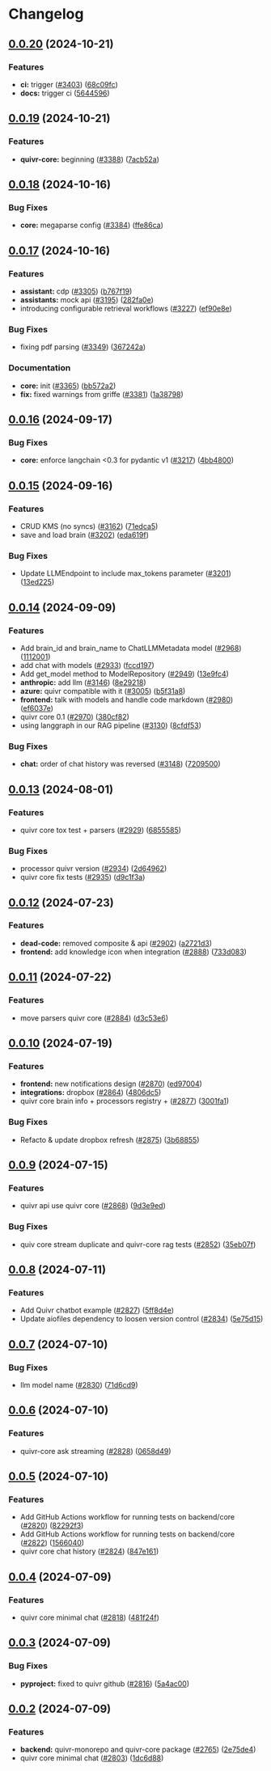 # Changelog

## [0.0.20](https://github.com/QuivrHQ/quivr/compare/core-0.0.19...core-0.0.20) (2024-10-21)


### Features

* **ci:** trigger ([#3403](https://github.com/QuivrHQ/quivr/issues/3403)) ([68c09fc](https://github.com/QuivrHQ/quivr/commit/68c09fce85364432da2641d0a8da867516142553))
* **docs:** trigger ci ([5644596](https://github.com/QuivrHQ/quivr/commit/56445967252eac20d17bebc4484d7c00c45d9238))

## [0.0.19](https://github.com/QuivrHQ/quivr/compare/core-0.0.18...core-0.0.19) (2024-10-21)


### Features

* **quivr-core:** beginning ([#3388](https://github.com/QuivrHQ/quivr/issues/3388)) ([7acb52a](https://github.com/QuivrHQ/quivr/commit/7acb52a9637b74d53f3e4cc9dde4ae1ca3f481ad))

## [0.0.18](https://github.com/QuivrHQ/quivr/compare/core-0.0.17...core-0.0.18) (2024-10-16)


### Bug Fixes

* **core:** megaparse config ([#3384](https://github.com/QuivrHQ/quivr/issues/3384)) ([ffe86ca](https://github.com/QuivrHQ/quivr/commit/ffe86ca7bac3d7800913937314170db6f91daf8e))

## [0.0.17](https://github.com/QuivrHQ/quivr/compare/core-0.0.16...core-0.0.17) (2024-10-16)


### Features

* **assistant:** cdp ([#3305](https://github.com/QuivrHQ/quivr/issues/3305)) ([b767f19](https://github.com/QuivrHQ/quivr/commit/b767f19f28b5478cef077b5d1587bf5195f2a668))
* **assistants:** mock api ([#3195](https://github.com/QuivrHQ/quivr/issues/3195)) ([282fa0e](https://github.com/QuivrHQ/quivr/commit/282fa0e3f83f7c6fc8c84ca95f8f4ced4ed34b78))
* introducing configurable retrieval workflows ([#3227](https://github.com/QuivrHQ/quivr/issues/3227)) ([ef90e8e](https://github.com/QuivrHQ/quivr/commit/ef90e8e672ca23d104c7d5bde7496f0929adf5d2))


### Bug Fixes

* fixing pdf parsing ([#3349](https://github.com/QuivrHQ/quivr/issues/3349)) ([367242a](https://github.com/QuivrHQ/quivr/commit/367242a3d5ea2df1928cb2908ad9e1906d1bba6f))


### Documentation

* **core:** init ([#3365](https://github.com/QuivrHQ/quivr/issues/3365)) ([bb572a2](https://github.com/QuivrHQ/quivr/commit/bb572a2a8d060f147461506aadd38704eb029a9a))
* **fix:** fixed warnings from griffe ([#3381](https://github.com/QuivrHQ/quivr/issues/3381)) ([1a38798](https://github.com/QuivrHQ/quivr/commit/1a3879839a2d9e0881e18cb66809564fb76724ef))

## [0.0.16](https://github.com/QuivrHQ/quivr/compare/core-0.0.15...core-0.0.16) (2024-09-17)


### Bug Fixes

* **core:** enforce langchain &lt;0.3 for pydantic v1 ([#3217](https://github.com/QuivrHQ/quivr/issues/3217)) ([4bb4800](https://github.com/QuivrHQ/quivr/commit/4bb4800a76942ee31a939d3cacc94f057682177a))

## [0.0.15](https://github.com/QuivrHQ/quivr/compare/core-0.0.14...core-0.0.15) (2024-09-16)


### Features

* CRUD KMS (no syncs)  ([#3162](https://github.com/QuivrHQ/quivr/issues/3162)) ([71edca5](https://github.com/QuivrHQ/quivr/commit/71edca572ffd2901ed582005ac4b2803d9d95e57))
* save and load brain ([#3202](https://github.com/QuivrHQ/quivr/issues/3202)) ([eda619f](https://github.com/QuivrHQ/quivr/commit/eda619f4547921ab4c50458b2d44c6b5c10e40d1))


### Bug Fixes

* Update LLMEndpoint to include max_tokens parameter ([#3201](https://github.com/QuivrHQ/quivr/issues/3201)) ([13ed225](https://github.com/QuivrHQ/quivr/commit/13ed225b172407ee9826b9c01b2f7b124a8b5a10))

## [0.0.14](https://github.com/QuivrHQ/quivr/compare/core-0.0.13...core-0.0.14) (2024-09-09)


### Features

* Add brain_id and brain_name to ChatLLMMetadata model ([#2968](https://github.com/QuivrHQ/quivr/issues/2968)) ([1112001](https://github.com/QuivrHQ/quivr/commit/111200184b66dc42d75996c6c286474e9c5f8462))
* add chat with models ([#2933](https://github.com/QuivrHQ/quivr/issues/2933)) ([fccd197](https://github.com/QuivrHQ/quivr/commit/fccd197511d8594db257bfddf757bf0d28f7239d))
* Add get_model method to ModelRepository ([#2949](https://github.com/QuivrHQ/quivr/issues/2949)) ([13e9fc4](https://github.com/QuivrHQ/quivr/commit/13e9fc490bc62264de93d2efddf2389126c147fa))
* **anthropic:** add llm ([#3146](https://github.com/QuivrHQ/quivr/issues/3146)) ([8e29218](https://github.com/QuivrHQ/quivr/commit/8e2921886505cea0e72d2e1136a4b8ba862c3ce1))
* **azure:** quivr compatible with it ([#3005](https://github.com/QuivrHQ/quivr/issues/3005)) ([b5f31a8](https://github.com/QuivrHQ/quivr/commit/b5f31a83d4a1c4432943bbbaa0766c46927ef125))
* **frontend:** talk with models and handle code markdown ([#2980](https://github.com/QuivrHQ/quivr/issues/2980)) ([ef6037e](https://github.com/QuivrHQ/quivr/commit/ef6037e665f8d5e9c513d889773419a25f914d83))
* quivr core 0.1 ([#2970](https://github.com/QuivrHQ/quivr/issues/2970)) ([380cf82](https://github.com/QuivrHQ/quivr/commit/380cf8270678453c3dc14ac8665be9b3b5a49dce))
* using langgraph in our RAG pipeline ([#3130](https://github.com/QuivrHQ/quivr/issues/3130)) ([8cfdf53](https://github.com/QuivrHQ/quivr/commit/8cfdf53fe748b884cf44ade274503de3966b1378))


### Bug Fixes

* **chat:** order of chat history was reversed ([#3148](https://github.com/QuivrHQ/quivr/issues/3148)) ([7209500](https://github.com/QuivrHQ/quivr/commit/7209500d0bdaec544fce1e8e9082de3ead4464f4))

## [0.0.13](https://github.com/QuivrHQ/quivr/compare/core-0.0.12...core-0.0.13) (2024-08-01)


### Features

* quivr core tox test + parsers ([#2929](https://github.com/QuivrHQ/quivr/issues/2929)) ([6855585](https://github.com/QuivrHQ/quivr/commit/685558560cc431054fb9d1330c0e27ce5fdf1806))


### Bug Fixes

* processor quivr version ([#2934](https://github.com/QuivrHQ/quivr/issues/2934)) ([2d64962](https://github.com/QuivrHQ/quivr/commit/2d64962ca407d8f2c9e0faedc457548c3ff9921d))
* quivr core fix tests ([#2935](https://github.com/QuivrHQ/quivr/issues/2935)) ([d9c1f3a](https://github.com/QuivrHQ/quivr/commit/d9c1f3add48f354d92f3a21c03eca53add30a773))

## [0.0.12](https://github.com/QuivrHQ/quivr/compare/core-0.0.11...core-0.0.12) (2024-07-23)


### Features

* **dead-code:** removed composite & api ([#2902](https://github.com/QuivrHQ/quivr/issues/2902)) ([a2721d3](https://github.com/QuivrHQ/quivr/commit/a2721d3926df873e10817f948f8f10894ec6c581))
* **frontend:** add knowledge icon when integration ([#2888](https://github.com/QuivrHQ/quivr/issues/2888)) ([733d083](https://github.com/QuivrHQ/quivr/commit/733d083e330fc6e41c089bb9c9cf76289040cab9))

## [0.0.11](https://github.com/QuivrHQ/quivr/compare/core-0.0.10...core-0.0.11) (2024-07-22)


### Features

* move parsers quivr core ([#2884](https://github.com/QuivrHQ/quivr/issues/2884)) ([d3c53e6](https://github.com/QuivrHQ/quivr/commit/d3c53e63539bade5cbd716edf7e9af68ba15ed08))

## [0.0.10](https://github.com/QuivrHQ/quivr/compare/core-0.0.9...core-0.0.10) (2024-07-19)


### Features

* **frontend:** new notifications design ([#2870](https://github.com/QuivrHQ/quivr/issues/2870)) ([ed97004](https://github.com/QuivrHQ/quivr/commit/ed9700426959f3c1502a882263dfb447411d5381))
* **integrations:** dropbox ([#2864](https://github.com/QuivrHQ/quivr/issues/2864)) ([4806dc5](https://github.com/QuivrHQ/quivr/commit/4806dc5809aec9f7f573cb5adddac0e2d0ba600b))
* quivr core brain info + processors registry +  ([#2877](https://github.com/QuivrHQ/quivr/issues/2877)) ([3001fa1](https://github.com/QuivrHQ/quivr/commit/3001fa1475cf119a8b41a176f735f5402f708738))


### Bug Fixes

* Refacto & update dropbox refresh ([#2875](https://github.com/QuivrHQ/quivr/issues/2875)) ([3b68855](https://github.com/QuivrHQ/quivr/commit/3b68855a83c72f3e31c117af0434330383a8a5d7))

## [0.0.9](https://github.com/QuivrHQ/quivr/compare/core-0.0.8...core-0.0.9) (2024-07-15)


### Features

* quivr api use quivr core ([#2868](https://github.com/QuivrHQ/quivr/issues/2868)) ([9d3e9ed](https://github.com/QuivrHQ/quivr/commit/9d3e9edfd2ef24397458cc6556f6080673be96ae))


### Bug Fixes

* quiv core stream duplicate  and quivr-core rag tests ([#2852](https://github.com/QuivrHQ/quivr/issues/2852)) ([35eb07f](https://github.com/QuivrHQ/quivr/commit/35eb07f7a2664f65e482a78fabf242e1ccb36f07))

## [0.0.8](https://github.com/QuivrHQ/quivr/compare/core-0.0.7...core-0.0.8) (2024-07-11)


### Features

* Add Quivr chatbot example ([#2827](https://github.com/QuivrHQ/quivr/issues/2827)) ([5ff8d4e](https://github.com/QuivrHQ/quivr/commit/5ff8d4ee81cdc5a2cf375a6b7709beb44da2b911))
* Update aiofiles dependency to loosen version control ([#2834](https://github.com/QuivrHQ/quivr/issues/2834)) ([5e75d15](https://github.com/QuivrHQ/quivr/commit/5e75d155976dd710c65f9431e942cdeec9bd6424))

## [0.0.7](https://github.com/QuivrHQ/quivr/compare/core-0.0.6...core-0.0.7) (2024-07-10)


### Bug Fixes

* llm model name ([#2830](https://github.com/QuivrHQ/quivr/issues/2830)) ([71d6cd9](https://github.com/QuivrHQ/quivr/commit/71d6cd9b6b381226a172a09c07a0a084d7efbc22))

## [0.0.6](https://github.com/QuivrHQ/quivr/compare/core-0.0.5...core-0.0.6) (2024-07-10)


### Features

* quivr-core ask streaming ([#2828](https://github.com/QuivrHQ/quivr/issues/2828)) ([0658d49](https://github.com/QuivrHQ/quivr/commit/0658d4947c10f512d2ec2bdcfb70f089ab003a5c))

## [0.0.5](https://github.com/QuivrHQ/quivr/compare/core-0.0.4...core-0.0.5) (2024-07-10)


### Features

* Add GitHub Actions workflow for running tests on backend/core ([#2820](https://github.com/QuivrHQ/quivr/issues/2820)) ([82292f3](https://github.com/QuivrHQ/quivr/commit/82292f30acf982bbf28c1ef928440086fa342a04))
* Add GitHub Actions workflow for running tests on backend/core ([#2822](https://github.com/QuivrHQ/quivr/issues/2822)) ([1566040](https://github.com/QuivrHQ/quivr/commit/15660409a37af8df3c58a3f396614817c9f4641b))
* quivr core chat history ([#2824](https://github.com/QuivrHQ/quivr/issues/2824)) ([847e161](https://github.com/QuivrHQ/quivr/commit/847e161d804421e60eb246f35bf51b7ffd88f3a2))

## [0.0.4](https://github.com/QuivrHQ/quivr/compare/core-0.0.3...core-0.0.4) (2024-07-09)


### Features

* quivr core minimal chat ([#2818](https://github.com/QuivrHQ/quivr/issues/2818)) ([481f24f](https://github.com/QuivrHQ/quivr/commit/481f24f5bed855d044c97eb881512fbf936772f8))

## [0.0.3](https://github.com/QuivrHQ/quivr/compare/core-0.0.2...core-0.0.3) (2024-07-09)


### Bug Fixes

* **pyproject:** fixed to quivr github ([#2816](https://github.com/QuivrHQ/quivr/issues/2816)) ([5a4ac00](https://github.com/QuivrHQ/quivr/commit/5a4ac001d0ba26af0c48aea7d9807c66b5fdd48d))

## [0.0.2](https://github.com/QuivrHQ/quivr/compare/core-v0.0.1...core-0.0.2) (2024-07-09)


### Features

* **backend:** quivr-monorepo and quivr-core package ([#2765](https://github.com/QuivrHQ/quivr/issues/2765)) ([2e75de4](https://github.com/QuivrHQ/quivr/commit/2e75de40390bcc09f25037f19693989841fec70d))
* quivr core minimal chat ([#2803](https://github.com/QuivrHQ/quivr/issues/2803)) ([1dc6d88](https://github.com/QuivrHQ/quivr/commit/1dc6d88f9b8b1b0c1a5682f990bf8098cbd54d77))
